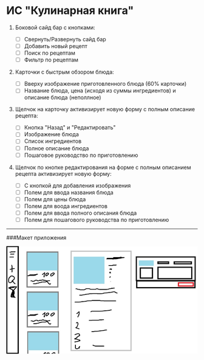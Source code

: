 # ИС "Кулинарная книга"

1. Боковой сайд бар с кнопками:

    * [ ] Свернуть/Развернуть сайд бар
    * [ ] Добавить новый рецепт
    * [ ] Поиск по рецептам
    * [ ] Фильтр по рецептам

2. Карточки с быстрым обзором блюда:
    
    * [ ] Вверху изображение приготовленного блюда (60% карточки)
    * [ ] Название блюда, цена (исходя из суммы ингредиентов) и описание блюда (неполлное)

3. Щелчок на карточку активизирует новую форму с полным описание рецепта:
    
    * [ ] Кнопка "Назад" и "Редактировать"
    * [ ] Изображение блюда
    * [ ] Список ингредиентов
    * [ ] Полное описание блюда
    * [ ] Пошаговое руководство по приготовлению
    
4. Щелчок по кнопке редактирования на форме с полным описанием рецепта активизирует новую форму:

    * [ ] С кнопкой для добавления изображения
    * [ ] Полем для ввода названия блюда
    * [ ] Полем для цены блюда
    * [ ] Полем для воода ингредиентов
    * [ ] Полем для ввода полного описания блюда
    * [ ] Полем для пошагового руководства по приготовлению
    
---
###Макет приложения

![Макет приложения](Макет.jpg)